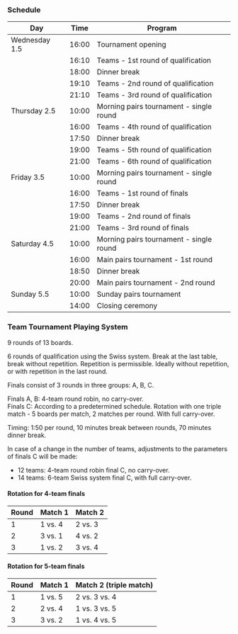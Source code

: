 ### Schedule

| Day           | Time  | Program                                 |
| ------------- | ----- | --------------------------------------- |
| Wednesday 1.5 | 16:00 | Tournament opening                      |
|               | 16:10 | Teams - 1st round of qualification      |
|               | 18:00 | Dinner break                            |
|               | 19:10 | Teams - 2nd round of qualification      |
|               | 21:10 | Teams - 3rd round of qualification      |
| Thursday 2.5  | 10:00 | Morning pairs tournament - single round |
|               | 16:00 | Teams - 4th round of qualification      |
|               | 17:50 | Dinner break                            |
|               | 19:00 | Teams - 5th round of qualification      |
|               | 21:00 | Teams - 6th round of qualification      |
| Friday 3.5    | 10:00 | Morning pairs tournament - single round |
|               | 16:00 | Teams - 1st round of finals             |
|               | 17:50 | Dinner break                            |
|               | 19:00 | Teams - 2nd round of finals             |
|               | 21:00 | Teams - 3rd round of finals             |
| Saturday 4.5  | 10:00 | Morning pairs tournament - single round |
|               | 16:00 | Main pairs tournament - 1st round       |
|               | 18:50 | Dinner break                            |
|               | 20:00 | Main pairs tournament - 2nd round       |
| Sunday 5.5    | 10:00 | Sunday pairs tournament                 |
|               | 14:00 | Closing ceremony                        |

### Team Tournament Playing System

9 rounds of 13 boards.

6 rounds of qualification using the Swiss system. Break at the last table, break
without repetition. Repetition is permissible. Ideally without repetition, or
with repetition in the last round.

Finals consist of 3 rounds in three groups: A, B, C.

Finals A, B: 4-team round robin, no carry-over.  
Finals C: According to a predetermined schedule. Rotation with one triple
match - 5 boards per match, 2 matches per round. With full carry-over.

Timing: 1:50 per round, 10 minutes break between rounds, 70 minutes dinner
break.

In case of a change in the number of teams, adjustments to the parameters of
finals C will be made:

- 12 teams: 4-team round robin final C, no carry-over.
- 14 teams: 6-team Swiss system final C, with full carry-over.

#### Rotation for 4-team finals

| Round | Match 1 | Match 2 |
| ----- | ------- | ------- |
| 1     | 1 vs. 4 | 2 vs. 3 |
| 2     | 3 vs. 1 | 4 vs. 2 |
| 3     | 1 vs. 2 | 3 vs. 4 |

#### Rotation for 5-team finals

| Round | Match 1 | Match 2 (triple match) |
| ----- | ------- | ---------------------- |
| 1     | 1 vs. 5 | 2 vs. 3 vs. 4          |
| 2     | 2 vs. 4 | 1 vs. 3 vs. 5          |
| 3     | 3 vs. 2 | 1 vs. 4 vs. 5          |
